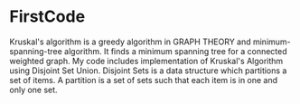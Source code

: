 # FirstCode
Kruskal's algorithm  is a greedy algorithm in GRAPH THEORY and  minimum-spanning-tree algorithm.
It finds a minimum spanning tree for a connected weighted graph.
My code  includes implementation of Kruskal's Algorithm using  Disjoint Set Union.
      Disjoint Sets is a data structure which partitions a set of items. 
      A partition is a set of sets such that each item is in one and only one set. 


